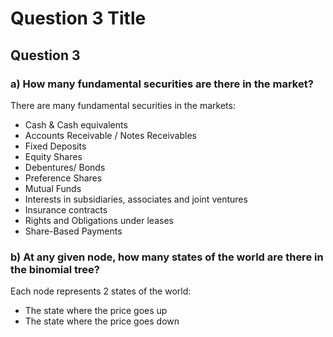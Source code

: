 # Question 3 Title

## Question 3

### a) How many fundamental securities are there in the market?

There are many fundamental securities in the markets:

* Cash & Cash equivalents
* Accounts Receivable / Notes Receivables
* Fixed Deposits
* Equity Shares
* Debentures/ Bonds
* Preference Shares
* Mutual Funds
* Interests in subsidiaries, associates and joint ventures
* Insurance contracts
* Rights and Obligations under leases
* Share-Based Payments

### b) At any given node, how many states of the world are there in the binomial tree?

Each node represents 2 states of the world:

* The state where the price goes up
* The state where the price goes down
